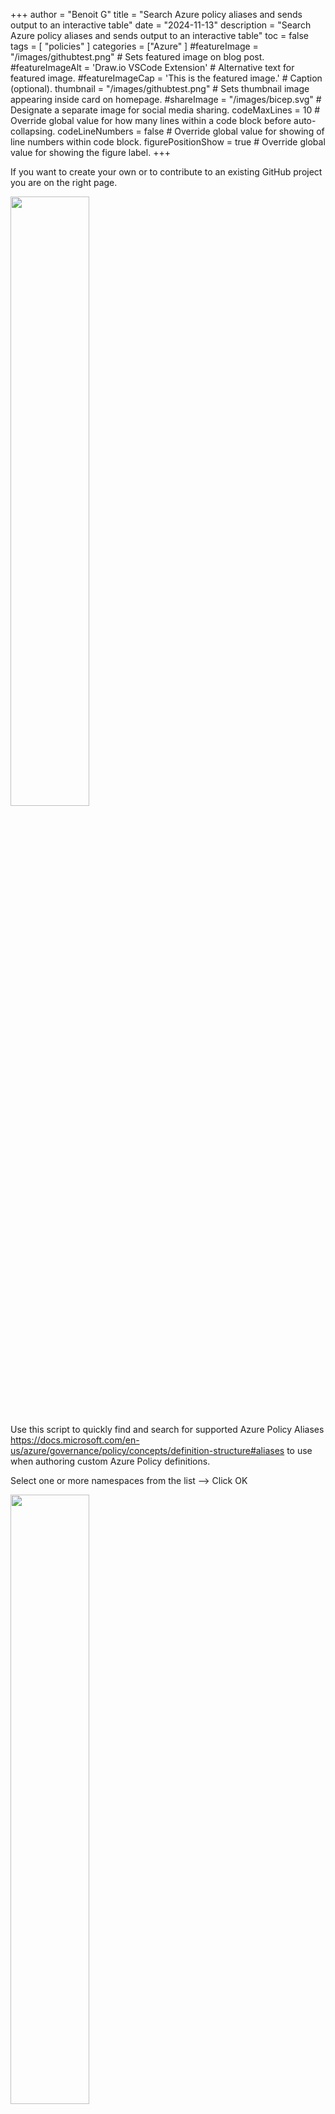 +++
author = "Benoit G"
title = "Search Azure policy aliases and sends output to an interactive table"
date = "2024-11-13"
description = "Search Azure policy aliases and sends output to an interactive table"
toc = false
tags = [
    "policies"
]
categories = ["Azure"
]
#featureImage = "/images/githubtest.png" # Sets featured image on blog post.
#featureImageAlt = 'Draw.io VSCode Extension' # Alternative text for featured image.
#featureImageCap = 'This is the featured image.' # Caption (optional).
thumbnail = "/images/githubtest.png" # Sets thumbnail image appearing inside card on homepage.
#shareImage = "/images/bicep.svg" # Designate a separate image for social media sharing.
codeMaxLines = 10 # Override global value for how many lines within a code block before auto-collapsing.
codeLineNumbers = false # Override global value for showing of line numbers within code block.
figurePositionShow = true # Override global value for showing the figure label.
+++

If you want to create your own or to contribute to an existing GitHub project you are on the right page.
<!--more-->

<img src="/images/githubtest.png" width="50%" height="50%">


Use this script to quickly find and search for supported Azure Policy Aliases https://docs.microsoft.com/en-us/azure/governance/policy/concepts/definition-structure#aliases to use when authoring custom Azure Policy definitions.

Select one or more namespaces from the list –> Click OK

<img src="/images/policy-alias-search/policy-alias-search-1.png" width="50%" height="50%">

And then you will have all available aliases for the selected resources:

<img src="/images/policy-alias-search/policy-alias-search-2.png" width="50%" height="50%">

Here is the script:

```Powershell
# List all namespaces available in Azure Policy
$AllNamespaces = (Get-AzPolicyAlias -ListAvailable).Namespace | Sort-Object | Get-Unique

# Select the namespaces you want to work with
$SelectedNamespaces = $null
$SelectedNamespaces = @()

$AllNamespaces | Out-GridView -Title "Select one or more namespace. Found: $($AllNamespaces.count)" -OutputMode Multiple `
| Foreach-object { $SelectedNamespaces += $_ }

# Get all aliases available in the selected namespaces
$AvailableAliases = $null
$AvailableAliases = @()

Foreach ($Namespace in $SelectedNamespaces)
{
   $AvailableAliases += (Get-AzPolicyAlias -NamespaceMatch $Namespace).Aliases | Select-Object
   Name, DefaultPath
}

# List all aliases available in the selected namespaces
$AvailableAliases | Out-GridView -Title "Available alias for selected ($($SelectedNamespaces.count)): $($SelectedNamespaces)" -OutputMode Single
```